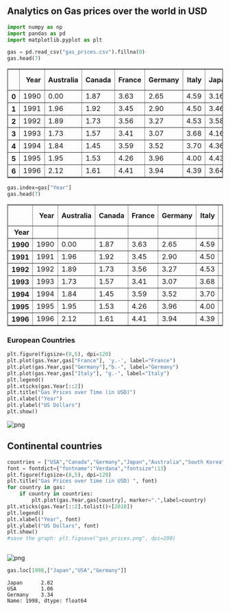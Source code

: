 ## Analytics on Gas prices over the world in USD



```python
import numpy as np
import pandas as pd
import matplotlib.pyplot as plt
```


```python
gas = pd.read_csv("gas_prices.csv").fillna(0)
gas.head(7)
```




<div>
<style scoped>
    .dataframe tbody tr th:only-of-type {
        vertical-align: middle;
    }

    .dataframe tbody tr th {
        vertical-align: top;
    }

    .dataframe thead th {
        text-align: right;
    }
</style>
<table border="1" class="dataframe">
  <thead>
    <tr style="text-align: right;">
      <th></th>
      <th>Year</th>
      <th>Australia</th>
      <th>Canada</th>
      <th>France</th>
      <th>Germany</th>
      <th>Italy</th>
      <th>Japan</th>
      <th>Mexico</th>
      <th>South Korea</th>
      <th>UK</th>
      <th>USA</th>
    </tr>
  </thead>
  <tbody>
    <tr>
      <th>0</th>
      <td>1990</td>
      <td>0.00</td>
      <td>1.87</td>
      <td>3.63</td>
      <td>2.65</td>
      <td>4.59</td>
      <td>3.16</td>
      <td>1.00</td>
      <td>2.05</td>
      <td>2.82</td>
      <td>1.16</td>
    </tr>
    <tr>
      <th>1</th>
      <td>1991</td>
      <td>1.96</td>
      <td>1.92</td>
      <td>3.45</td>
      <td>2.90</td>
      <td>4.50</td>
      <td>3.46</td>
      <td>1.30</td>
      <td>2.49</td>
      <td>3.01</td>
      <td>1.14</td>
    </tr>
    <tr>
      <th>2</th>
      <td>1992</td>
      <td>1.89</td>
      <td>1.73</td>
      <td>3.56</td>
      <td>3.27</td>
      <td>4.53</td>
      <td>3.58</td>
      <td>1.50</td>
      <td>2.65</td>
      <td>3.06</td>
      <td>1.13</td>
    </tr>
    <tr>
      <th>3</th>
      <td>1993</td>
      <td>1.73</td>
      <td>1.57</td>
      <td>3.41</td>
      <td>3.07</td>
      <td>3.68</td>
      <td>4.16</td>
      <td>1.56</td>
      <td>2.88</td>
      <td>2.84</td>
      <td>1.11</td>
    </tr>
    <tr>
      <th>4</th>
      <td>1994</td>
      <td>1.84</td>
      <td>1.45</td>
      <td>3.59</td>
      <td>3.52</td>
      <td>3.70</td>
      <td>4.36</td>
      <td>1.48</td>
      <td>2.87</td>
      <td>2.99</td>
      <td>1.11</td>
    </tr>
    <tr>
      <th>5</th>
      <td>1995</td>
      <td>1.95</td>
      <td>1.53</td>
      <td>4.26</td>
      <td>3.96</td>
      <td>4.00</td>
      <td>4.43</td>
      <td>1.11</td>
      <td>2.94</td>
      <td>3.21</td>
      <td>1.15</td>
    </tr>
    <tr>
      <th>6</th>
      <td>1996</td>
      <td>2.12</td>
      <td>1.61</td>
      <td>4.41</td>
      <td>3.94</td>
      <td>4.39</td>
      <td>3.64</td>
      <td>1.25</td>
      <td>3.18</td>
      <td>3.34</td>
      <td>1.23</td>
    </tr>
  </tbody>
</table>
</div>




```python
gas.index=gas["Year"]
gas.head(7)
```




<div>
<style scoped>
    .dataframe tbody tr th:only-of-type {
        vertical-align: middle;
    }

    .dataframe tbody tr th {
        vertical-align: top;
    }

    .dataframe thead th {
        text-align: right;
    }
</style>
<table border="1" class="dataframe">
  <thead>
    <tr style="text-align: right;">
      <th></th>
      <th>Year</th>
      <th>Australia</th>
      <th>Canada</th>
      <th>France</th>
      <th>Germany</th>
      <th>Italy</th>
      <th>Japan</th>
      <th>Mexico</th>
      <th>South Korea</th>
      <th>UK</th>
      <th>USA</th>
    </tr>
    <tr>
      <th>Year</th>
      <th></th>
      <th></th>
      <th></th>
      <th></th>
      <th></th>
      <th></th>
      <th></th>
      <th></th>
      <th></th>
      <th></th>
      <th></th>
    </tr>
  </thead>
  <tbody>
    <tr>
      <th>1990</th>
      <td>1990</td>
      <td>0.00</td>
      <td>1.87</td>
      <td>3.63</td>
      <td>2.65</td>
      <td>4.59</td>
      <td>3.16</td>
      <td>1.00</td>
      <td>2.05</td>
      <td>2.82</td>
      <td>1.16</td>
    </tr>
    <tr>
      <th>1991</th>
      <td>1991</td>
      <td>1.96</td>
      <td>1.92</td>
      <td>3.45</td>
      <td>2.90</td>
      <td>4.50</td>
      <td>3.46</td>
      <td>1.30</td>
      <td>2.49</td>
      <td>3.01</td>
      <td>1.14</td>
    </tr>
    <tr>
      <th>1992</th>
      <td>1992</td>
      <td>1.89</td>
      <td>1.73</td>
      <td>3.56</td>
      <td>3.27</td>
      <td>4.53</td>
      <td>3.58</td>
      <td>1.50</td>
      <td>2.65</td>
      <td>3.06</td>
      <td>1.13</td>
    </tr>
    <tr>
      <th>1993</th>
      <td>1993</td>
      <td>1.73</td>
      <td>1.57</td>
      <td>3.41</td>
      <td>3.07</td>
      <td>3.68</td>
      <td>4.16</td>
      <td>1.56</td>
      <td>2.88</td>
      <td>2.84</td>
      <td>1.11</td>
    </tr>
    <tr>
      <th>1994</th>
      <td>1994</td>
      <td>1.84</td>
      <td>1.45</td>
      <td>3.59</td>
      <td>3.52</td>
      <td>3.70</td>
      <td>4.36</td>
      <td>1.48</td>
      <td>2.87</td>
      <td>2.99</td>
      <td>1.11</td>
    </tr>
    <tr>
      <th>1995</th>
      <td>1995</td>
      <td>1.95</td>
      <td>1.53</td>
      <td>4.26</td>
      <td>3.96</td>
      <td>4.00</td>
      <td>4.43</td>
      <td>1.11</td>
      <td>2.94</td>
      <td>3.21</td>
      <td>1.15</td>
    </tr>
    <tr>
      <th>1996</th>
      <td>1996</td>
      <td>2.12</td>
      <td>1.61</td>
      <td>4.41</td>
      <td>3.94</td>
      <td>4.39</td>
      <td>3.64</td>
      <td>1.25</td>
      <td>3.18</td>
      <td>3.34</td>
      <td>1.23</td>
    </tr>
  </tbody>
</table>
</div>



### European Countries


```python
plt.figure(figsize=(8,5), dpi=120)
plt.plot(gas.Year,gas["France"], 'y.-', label="France")
plt.plot(gas.Year,gas["Germany"],"b.-", label="Germany")
plt.plot(gas.Year,gas["Italy"], "g.-", label="Italy")
plt.legend()
plt.xticks(gas.Year[::2])
plt.title("Gas Prices over Time (in USD)")
plt.xlabel("Year")
plt.ylabel("US Dollars")
plt.show()
```


    
![png](output_5_0.png)
    


## Continental countries


```python
countries = ["USA","Canada","Germany","Japan","Australia","South Korea"]
font = fontdict={"fontname":"Verdana","fontsize":13}
plt.figure(figsize=(8,5), dpi=120)
plt.title("Gas Prices over time (in USD) ", font)
for country in gas:
    if country in countries:
        plt.plot(gas.Year,gas[country], marker=".",label=country)
plt.xticks(gas.Year[::2].tolist()+[2010])
plt.legend()
plt.xlabel("Year", font)
plt.ylabel("US Dollars", font)
plt.show()
#save the graph: plt.figsave("gas_prices.png", dpi=200)
        
```


    
![png](output_7_0.png)
    



```python
gas.loc[1998,["Japan","USA","Germany"]]
```




    Japan      2.82
    USA        1.06
    Germany    3.34
    Name: 1998, dtype: float64


